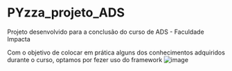# PYzza_projeto_ADS
Projeto desenvolvido para a conclusão do curso de ADS - Faculdade Impacta

Com o objetivo de colocar em prática alguns dos conhecimentos adquiridos durante o curso, optamos por fezer uso do framework ![image]({https://img.shields.io/badge/Django-092E20?style=for-the-badge&logo=django&logoColor=green})
